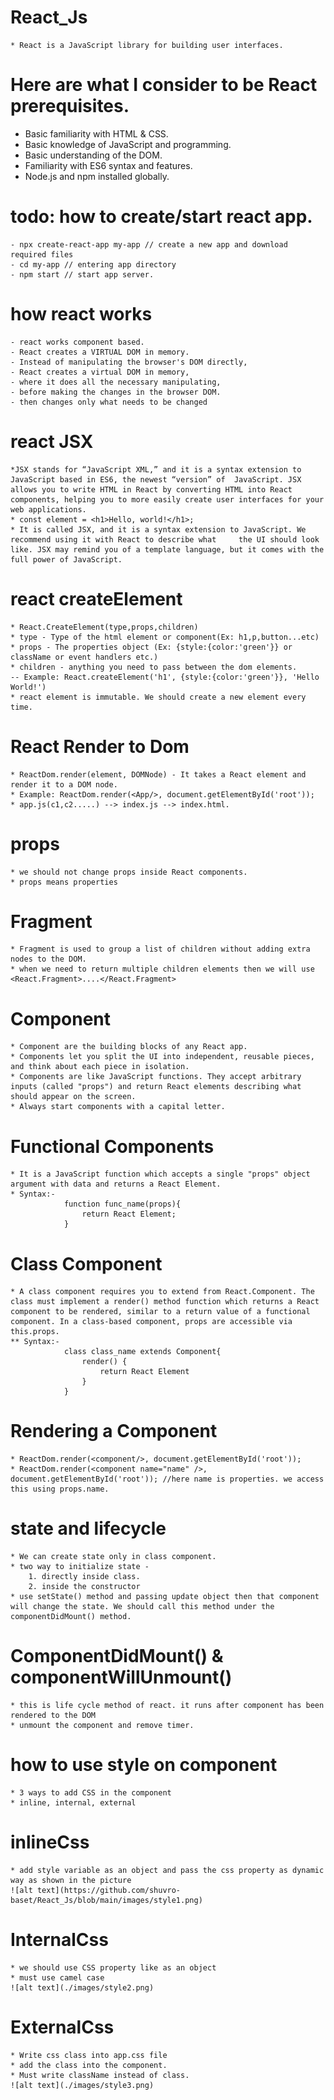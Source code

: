 ﻿# React_Js
    * React is a JavaScript library for building user interfaces.
# Here are what I consider to be React prerequisites.
   * Basic familiarity with HTML & CSS.
   * Basic knowledge of JavaScript and programming.
   * Basic understanding of the DOM.
   * Familiarity with ES6 syntax and features.
   * Node.js and npm installed globally.
# todo: how to create/start react app. 
    - npx create-react-app my-app // create a new app and download required files
    - cd my-app // entering app directory
    - npm start // start app server.
# how react works
    - react works component based.
    - React creates a VIRTUAL DOM in memory.
    - Instead of manipulating the browser's DOM directly, 
    - React creates a virtual DOM in memory, 
    - where it does all the necessary manipulating, 
    - before making the changes in the browser DOM.
    - then changes only what needs to be changed

# react JSX
    *JSX stands for “JavaScript XML,” and it is a syntax extension to JavaScript based in ES6, the newest “version” of  JavaScript. JSX allows you to write HTML in React by converting HTML into React components, helping you to more easily create user interfaces for your web applications.
    * const element = <h1>Hello, world!</h1>;
    * It is called JSX, and it is a syntax extension to JavaScript. We recommend using it with React to describe what     the UI should look like. JSX may remind you of a template language, but it comes with the full power of JavaScript.

# react createElement 
    * React.CreateElement(type,props,children)
    * type - Type of the html element or component(Ex: h1,p,button...etc)
    * props - The properties object (Ex: {style:{color:'green'}} or className or event handlers etc.)
    * children - anything you need to pass between the dom elements.
    -- Example: React.createElement('h1', {style:{color:'green'}}, 'Hello World!')
    * react element is immutable. We should create a new element every time.
# React Render to Dom 
    * ReactDom.render(element, DOMNode) - It takes a React element and render it to a DOM node.
    * Example: ReactDom.render(<App/>, document.getElementById('root'));
    * app.js(c1,c2.....) --> index.js --> index.html.

# props 
    * we should not change props inside React components.
    * props means properties

# Fragment 
    * Fragment is used to group a list of children without adding extra nodes to the DOM.
    * when we need to return multiple children elements then we will use <React.Fragment>....</React.Fragment>

# Component
    * Component are the building blocks of any React app. 
    * Components let you split the UI into independent, reusable pieces, and think about each piece in isolation. 
    * Components are like JavaScript functions. They accept arbitrary inputs (called "props") and return React elements describing what should appear on the screen.
    * Always start components with a capital letter. 

# Functional Components
    * It is a JavaScript function which accepts a single "props" object argument with data and returns a React Element.
    * Syntax:- 
                function func_name(props){
                    return React Element;
                }
# Class Component 
    * A class component requires you to extend from React.Component. The class must implement a render() method function which returns a React component to be rendered, similar to a return value of a functional component. In a class-based component, props are accessible via this.props.
    ** Syntax:- 
                class class_name extends Component{
                    render() {
                        return React Element
                    }
                }
# Rendering a Component
    * ReactDom.render(<component/>, document.getElementById('root'));
    * ReactDom.render(<component name="name" />, document.getElementById('root')); //here name is properties. we access this using props.name.

# state and lifecycle
    * We can create state only in class component.
    * two way to initialize state - 
        1. directly inside class. 
        2. inside the constructor 
    * use setState() method and passing update object then that component will change the state. We should call this method under the componentDidMount() method.
# ComponentDidMount() & componentWillUnmount()
    * this is life cycle method of react. it runs after component has been rendered to the DOM
    * unmount the component and remove timer. 
# how to use style on component  
    * 3 ways to add CSS in the component
    * inline, internal, external
# inlineCss 
    * add style variable as an object and pass the css property as dynamic way as shown in the picture
    ![alt text](https://github.com/shuvro-baset/React_Js/blob/main/images/style1.png)
# InternalCss
    * we should use CSS property like as an object
    * must use camel case
    ![alt text](./images/style2.png)

# ExternalCss
    * Write css class into app.css file
    * add the class into the component.
    * Must write className instead of class.
    ![alt text](./images/style3.png)

